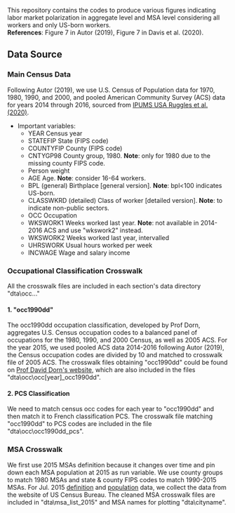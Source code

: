 This repository contains the codes to produce various figures indicating labor market polarization in aggregate level and MSA level considering all workers and only US-born workers. \
**References**: Figure 7 in Autor (2019), Figure 7 in Davis et al. (2020).

## Data Source
### Main Census Data
Following Autor (2019), we use U.S. Census of Population data for 1970, 1980, 1990, and 2000, and pooled American Community Survey (ACS) data for years 2014 through 2016, 
sourced from [IPUMS USA Ruggles et al. (2020)](https://usa.ipums.org/usa/index.shtml).
* Important variables:
  * YEAR	Census year
  * STATEFIP	State (FIPS code)
  * COUNTYFIP	County (FIPS code)
  * CNTYGP98	County group, 1980. **Note**: only for 1980 due to the missing county FIPS code.
  * Person weight
  * AGE	Age. **Note**: consider 16-64 workers.
  * BPL (general)	Birthplace [general version]. **Note**: bpl<100 indicates US-born.
  * CLASSWKRD (detailed)	Class of worker [detailed version]. **Note**: to indicate non-public sectors.
  * OCC	Occupation
  * WKSWORK1	Weeks worked last year. **Note**: not available in 2014-2016 ACS and use "wkswork2" instead.
  * WKSWORK2	Weeks worked last year, intervalled
  * UHRSWORK	Usual hours worked per week 
  * INCWAGE	Wage and salary income

### Occupational Classification Crosswalk
All the crosswalk files are included in each section's data directory "dta\occ\..."
#### 1. "occ1990dd"
The occ1990dd occupation classification, developed by Prof Dorn, aggregates U.S. Census occupation codes to a balanced panel of occupations for the 1980, 1990, and 2000 Census, as well as 2005 ACS. 
For the year 2015, we used pooled ACS data 2014-2016 following Autor (2019), the Census occupation codes are divided by 10 and matched to crosswalk file of 2005 ACS.
The crosswalk files obtaining "occ1990dd" could be found on [Prof David Dorn's website](https://www.ddorn.net/data.htm), which are also included in the files "dta\occ\occ[year]_occ1990dd".

#### 2. PCS Classification
We need to match census occ codes for each year to "occ1990dd" and then match it to French classification PCS.
The crosswalk file matching "occ1990dd" to PCS codes are included in the file "dta\occ\occ1990dd_pcs".

### MSA Crosswalk
We first use 2015 MSAs definition because it changes over time and pin down each MSA population at 2015 as run variable. 
We use county groups to match 1980 MSAs and state & county FIPS codes to match 1990-2015 MSAs. 
For Jul. 2015 [definition](https://www.census.gov/geographies/reference-files/time-series/demo/metro-micro/delineation-files.html) and [population](https://www.census.gov/data/tables/time-series/demo/popest/2010s-total-metro-and-micro-statistical-areas.html) data, we collect the data from the website of US Census Bureau. 
The cleaned MSA crosswalk files are included in "dta\msa_list_2015" and MSA names for plotting "dta\cityname".

